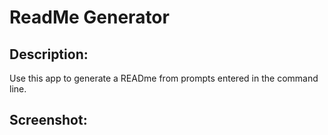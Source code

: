# ReadMe Generator

## Description:
Use this app to generate a READme from prompts entered in the command line.


## Screenshot:

## 